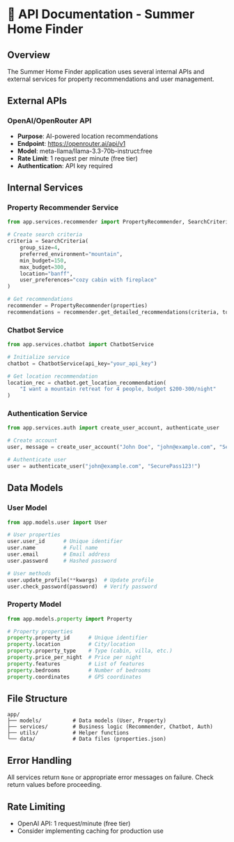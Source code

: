 # 🔌 API Documentation - Summer Home Finder

## Overview
The Summer Home Finder application uses several internal APIs and external services for property recommendations and user management.

## External APIs

### OpenAI/OpenRouter API
- **Purpose**: AI-powered location recommendations
- **Endpoint**: https://openrouter.ai/api/v1
- **Model**: meta-llama/llama-3.3-70b-instruct:free
- **Rate Limit**: 1 request per minute (free tier)
- **Authentication**: API key required

## Internal Services

### Property Recommender Service
```python
from app.services.recommender import PropertyRecommender, SearchCriteria

# Create search criteria
criteria = SearchCriteria(
    group_size=4,
    preferred_environment="mountain",
    min_budget=150,
    max_budget=300,
    location="banff",
    user_preferences="cozy cabin with fireplace"
)

# Get recommendations
recommender = PropertyRecommender(properties)
recommendations = recommender.get_detailed_recommendations(criteria, top_k=5)
```

### Chatbot Service
```python
from app.services.chatbot import ChatbotService

# Initialize service
chatbot = ChatbotService(api_key="your_api_key")

# Get location recommendation
location_rec = chatbot.get_location_recommendation(
    "I want a mountain retreat for 4 people, budget $200-300/night"
)
```

### Authentication Service
```python
from app.services.auth import create_user_account, authenticate_user

# Create account
user, message = create_user_account("John Doe", "john@example.com", "SecurePass123!")

# Authenticate user
user = authenticate_user("john@example.com", "SecurePass123!")
```

## Data Models

### User Model
```python
from app.models.user import User

# User properties
user.user_id      # Unique identifier
user.name         # Full name
user.email        # Email address
user.password     # Hashed password

# User methods
user.update_profile(**kwargs)  # Update profile
user.check_password(password)  # Verify password
```

### Property Model
```python
from app.models.property import Property

# Property properties
property.property_id      # Unique identifier
property.location         # City/location
property.property_type    # Type (cabin, villa, etc.)
property.price_per_night  # Price per night
property.features         # List of features
property.bedrooms         # Number of bedrooms
property.coordinates      # GPS coordinates
```

## File Structure
```
app/
├── models/          # Data models (User, Property)
├── services/        # Business logic (Recommender, Chatbot, Auth)
├── utils/           # Helper functions
└── data/            # Data files (properties.json)
```

## Error Handling
All services return `None` or appropriate error messages on failure. Check return values before proceeding.

## Rate Limiting
- OpenAI API: 1 request/minute (free tier)
- Consider implementing caching for production use
```